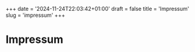 +++
date = '2024-11-24T22:03:42+01:00'
draft = false
title = 'Impressum'
slug = 'impressum'
+++
# Impressum